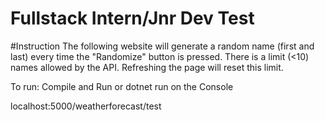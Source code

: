 # Fullstack Intern/Jnr Dev Test

#Instruction
The following website will generate a random name (first and last) every time the "Randomize" button is pressed.
There is a limit (<10) names allowed by the API. Refreshing the page will reset this limit.

To run:
Compile and Run or
dotnet run on the Console

localhost:5000/weatherforecast/test